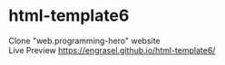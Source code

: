 # html-template6
Clone "web.programming-hero" website
<br>
Live Preview <a href="https://engrasel.github.io/html-template6/" target="_blank">https://engrasel.github.io/html-template6/</a>
